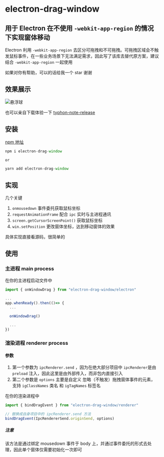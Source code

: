 # electron-drag-window

## 用于 Electron 在不使用 `-webkit-app-region` 的情况下实现窗体移动

Electron 利用 `-webkit-app-region` 去区分可拖拽和不可拖拽。可拖拽区域会不触发鼠标事件，在一些业务场景下无法满足需求，因此写了该库去替代原方案，建议结合 `-webkit-app-region` 一起使用

如果对你有帮助，可以的话给我一个 star 谢谢


## 效果展示

![悬浮球](https://github.com/TyphonEX/electron-drag-window/assets/49380589/50eef9f0-3382-4172-88be-8f8b43e8cf89)

也可以亲自下载体验一下 [typhon-note-release](https://github.com/TyphonEX/typhon-note-release)


## 安装

[npm 地址](https://www.npmjs.com/package/electron-drag-window)

```javascript
npm i electron-drag-window

or

yarn add electron-drag-window
```


## 实现

几个关键

1. `onmousedown` 事件委托获取鼠标坐标
2. `requestAnimationFrame` 配合 `ipc` 实时与主进程通讯
3. `screen.getCursorScreenPoint()` 获取鼠标坐标
4. `win.setPosition` 更改窗体坐标，达到移动窗体的效果

具体实现直接看源码，很简单的


## 使用

### 主进程 main process

在你的主进程启动文件中

```javascript
import { onWindowDrag } from "electron-drag-window/electron"

...
app.whenReady().then(()=> {
  ...

  onWindowDrag()

  ...
})
```


### 渲染进程 renderer process

#### 参数

1. 第一个参数为 `ipcRenderer.send` ，因为在绝大部分项目中 `ipcRenderer`是由 `preload` 注入，因此这里是由外部传入，而非包内直接引入
2. 第二个参数是 `options` 主要是自定义 忽略（不触发）拖拽窗体事件的元素，支持 `igClassNames` 类名 和 `igTagNames` 标签名

在你的渲染进程中

````javascript
import { bindDragEvent } from "electron-drag-window/renderer"

// 替换成自身项目中的 ipcRenderer.send 方法
bindDragEvent(IpcRendererSend.originSend, options)

````


##### 注意

该方法是通过绑定 mousedown 事件于 body 上，并通过事件委托的形式去处理，因此单个窗体仅需要初始化一次即可
